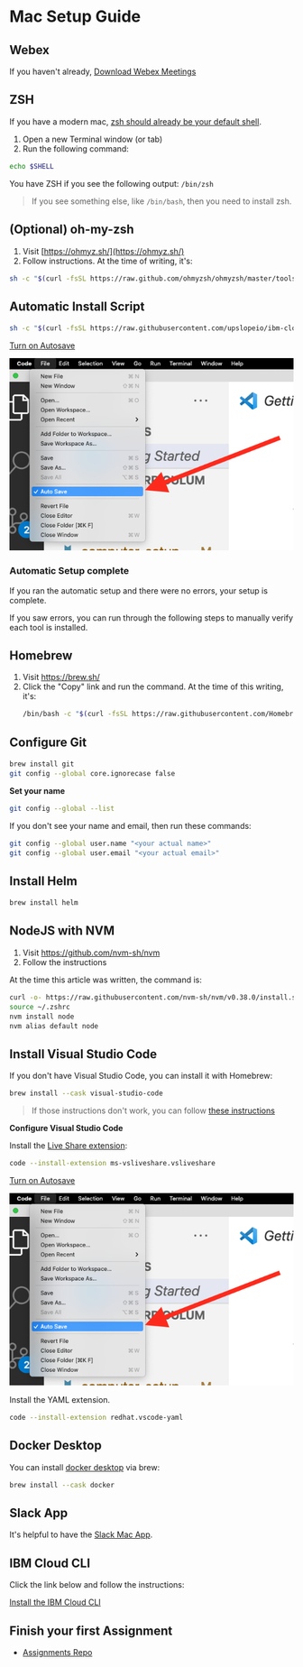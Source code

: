 # Mac Setup Guide

## Webex

If you haven't already, [Download Webex Meetings](https://www.webex.com/downloads.html)

## ZSH

If you have a modern mac, [zsh should already be your default shell](https://www.theverge.com/2019/6/4/18651872/apple-macos-catalina-zsh-bash-shell-replacement-features).

1. Open a new Terminal window (or tab)
1. Run the following command:

```bash
echo $SHELL
```

You have ZSH if you see the following output: `/bin/zsh`

> If you see something else, like `/bin/bash`, then you need to install zsh.

## (Optional) oh-my-zsh

1. Visit [https://ohmyz.sh/](https://ohmyz.sh/)
1. Follow instructions. At the time of writing, it's:

```bash
sh -c "$(curl -fsSL https://raw.github.com/ohmyzsh/ohmyzsh/master/tools/install.sh)"
```

## Automatic Install Script

```bash
sh -c "$(curl -fsSL https://raw.githubusercontent.com/upslopeio/ibm-cloud-garage-training/main/computer-setup/setup-mac-linux.sh)"
```

[Turn on Autosave](https://code.visualstudio.com/docs/editor/codebasics#_save-auto-save)

![](../img/vscode-autosave.png)

### Automatic Setup complete

If you ran the automatic setup and there were no errors, your setup is complete.

If you saw errors, you can run through the following steps to manually verify each tool is installed.

## Homebrew

1. Visit https://brew.sh/
1. Click the "Copy" link and run the command. At the time of this writing, it's:
   ```bash
   /bin/bash -c "$(curl -fsSL https://raw.githubusercontent.com/Homebrew/install/HEAD/install.sh)"
   ```

## Configure Git

```bash
brew install git
git config --global core.ignorecase false
```

**Set your name**

```bash
git config --global --list
```

If you don't see your name and email, then run these commands:

```bash
git config --global user.name "<your actual name>"
git config --global user.email "<your actual email>"
```

## Install Helm

```bash
brew install helm
```

## NodeJS with NVM

1. Visit https://github.com/nvm-sh/nvm
1. Follow the instructions

At the time this article was written, the command is:

```bash
curl -o- https://raw.githubusercontent.com/nvm-sh/nvm/v0.38.0/install.sh | bash
source ~/.zshrc
nvm install node
nvm alias default node
```

## Install Visual Studio Code

If you don't have Visual Studio Code, you can install it with Homebrew:

```bash
brew install --cask visual-studio-code
```

> If those instructions don't work, you can follow [these instructions](https://code.visualstudio.com/docs/setup/mac)

**Configure Visual Studio Code**

Install the [Live Share extension](https://marketplace.visualstudio.com/items?itemName=ms-vsliveshare.vsliveshare):

```bash
code --install-extension ms-vsliveshare.vsliveshare
```

[Turn on Autosave](https://code.visualstudio.com/docs/editor/codebasics#_save-auto-save)

![](../img/vscode-autosave.png)

Install the YAML extension.

```bash
code --install-extension redhat.vscode-yaml
```

## Docker Desktop

You can install [docker desktop](https://www.docker.com/products/docker-desktop) via brew:

```bash
brew install --cask docker
```

## Slack App

It's helpful to have the [Slack Mac App](https://slack.com/downloads/mac).

## IBM Cloud CLI

Click the link below and follow the instructions:

[Install the IBM Cloud CLI](./ibmcloud.md)

## Finish your first Assignment

- [Assignments Repo](../git/assignments.md)
